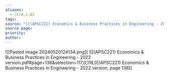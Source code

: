 ```yaml
---
aliases:
  - (F/A,i,N)
tags: 
source: "[[(APSC221) Economics & Business Practices in Engineering - 2022 version.pdf#page=136&selection=117,0,118,0|(APSC221) Economics & Business Practices in Engineering - 2022 version, page 136]]"
source page: 
priority: 
author:
---
```

![[Pasted image 20240520124134.png]]
![[(APSC221) Economics & Business Practices in Engineering - 2022 version.pdf#page=136&selection=117,0,118,0|(APSC221) Economics & Business Practices in Engineering - 2022 version, page 136]]